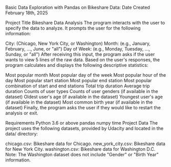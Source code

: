 Basic Data Exploration with Pandas on Bikeshare Data:
Date Created
February 18th, 2025

Project Title
Bikeshare Data Analysis
The program interacts with the user to specify the data to analyze.  It prompts the user for the following information:

City: (Chicago, New York City, or Washington)
Month: (e.g., January, February, ..., June, or "all")
Day of Week: (e.g., Monday, Tuesday, ..., Sunday, or "all")
After receiving this input, the program asks if the user wants to view 5 lines of the raw data.  Based on the user's responses, the program calculates and displays the following descriptive statistics:

Most popular month
Most popular day of the week
Most popular hour of the day
Most popular start station
Most popular end station
Most popular combination of start and end stations
Total trip duration
Average trip duration
Counts of user types
Counts of user genders (if available in the dataset)
Oldest user's age (if available in the dataset)
Youngest user's age (if available in the dataset)
Most common birth year (if available in the dataset)
Finally, the program asks the user if they would like to restart the analysis or exit.

Requirements
Python 3.6 or above
pandas
numpy
time
Project Data
The project uses the following datasets, provided by Udacity and located in the data/ directory:

chicago.csv: Bikeshare data for Chicago.
new_york_city.csv: Bikeshare data for New York City.
washington.csv: Bikeshare data for Washington D.C. Note: The Washington dataset does not include "Gender" or "Birth Year" information.
